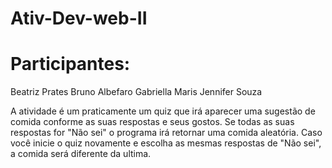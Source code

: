 # Ativ-Dev-web-II

# Participantes:

Beatriz Prates
Bruno Albefaro
Gabriella Maris
Jennifer Souza

A atividade é um praticamente um quiz que irá aparecer uma sugestão de comida conforme as suas respostas e seus gostos.
Se todas as suas respostas for "Não sei" o programa irá retornar uma comida aleatória.
Caso você inicie o quiz novamente e escolha as mesmas respostas de "Não sei", a comida será diferente da ultima.
